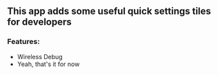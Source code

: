 ## This app adds some useful quick settings tiles for developers

### Features:
- Wireless Debug
- Yeah, that's it for now
